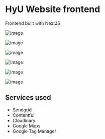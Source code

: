 # HyU Website frontend

Frontend built with NextJS

![image](https://user-images.githubusercontent.com/30305964/188252019-8a0e942e-1ad4-44cb-a7bd-070a52de9f13.png)

![image](https://user-images.githubusercontent.com/30305964/188252039-305474f1-3875-4477-91fd-b9a6a1a1c233.png)

![image](https://user-images.githubusercontent.com/30305964/188252057-33d05e29-5d1f-42a1-9caf-9a270e6ca08b.png)

![image](https://user-images.githubusercontent.com/30305964/188252066-35ccdde8-0a73-4307-ab70-b003ef20b6de.png)

![image](https://user-images.githubusercontent.com/30305964/188252084-b3ccf4f1-105b-4545-9ef1-2fde549123a2.png)

![image](https://user-images.githubusercontent.com/30305964/188252105-371861bd-3a01-4848-ac6d-764637fa5390.png)

## Services used

* Sendgrid
* Contentful
* Cloudinary
* Google Maps
* Google Tag Manager
